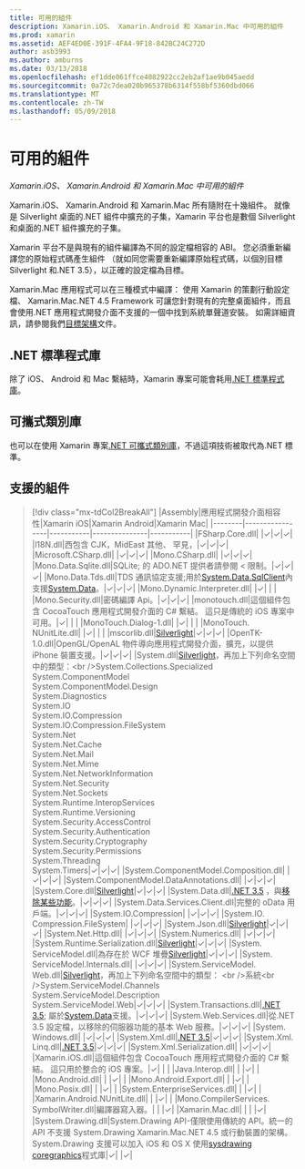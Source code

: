 ```yaml
---
title: 可用的組件
description: Xamarin.iOS、 Xamarin.Android 和 Xamarin.Mac 中可用的組件
ms.prod: xamarin
ms.assetid: AEF4ED0E-391F-4FA4-9F18-842BC24C272D
author: asb3993
ms.author: amburns
ms.date: 03/13/2018
ms.openlocfilehash: ef1dde061ffce4082922cc2eb2af1ae9b045aedd
ms.sourcegitcommit: 0a72c7dea020b965378b6314f558bf5360dbd066
ms.translationtype: MT
ms.contentlocale: zh-TW
ms.lasthandoff: 05/09/2018
---
```

# <a name="available-assemblies"></a>可用的組件

_Xamarin.iOS、 Xamarin.Android 和 Xamarin.Mac 中可用的組件_

Xamarin.iOS、 Xamarin.Android 和 Xamarin.Mac 所有隨附在十幾組件。 就像是 Silverlight 桌面的.NET 組件中擴充的子集，Xamarin 平台也是數個 Silverlight 和桌面的.NET 組件擴充的子集。

Xamarin 平台不是與現有的組件編譯為不同的設定檔相容的 ABI。 您必須重新編譯您的原始程式碼產生組件 （就如同您需要重新編譯原始程式碼，以個別目標 Silverlight 和.NET 3.5），以正確的設定檔為目標。

Xamarin.Mac 應用程式可以在三種模式中編譯： 使用 Xamarin 的策劃行動設定檔、 Xamarin.Mac.NET 4.5 Framework 可讓您針對現有的完整桌面組件，而且會使用.NET 應用程式開發介面不支援的一個中找到系統單聲道安裝。 如需詳細資訊，請參閱我們[目標架構](~/mac/platform/target-framework.md)文件。


## <a name="net-standard-libraries"></a>.NET 標準程式庫

除了 iOS、 Android 和 Mac 繫結時，Xamarin 專案可能會耗用[.NET 標準程式庫](~/cross-platform/app-fundamentals/net-standard.md)。

## <a name="portable-class-libraries"></a>可攜式類別庫
 
也可以在使用 Xamarin 專案[.NET 可攜式類別庫](~/cross-platform/app-fundamentals/pcl.md)，不過這項技術被取代為.NET 標準。

## <a name="supported-assemblies"></a>支援的組件

> [!div class="mx-tdCol2BreakAll"]
> |Assembly|應用程式開發介面相容性|Xamarin iOS|Xamarin Android|Xamarin Mac|
> |--------|-----------------|-----------|---------------|-----------|
> |FSharp.Core.dll| |✓|✓|✓|
> |l18N.dll|西包含 CJK，MidEast 其他、 罕見，|✓|✓|✓|
> |Microsoft.CSharp.dll| |✓|✓|✓|
> |Mono.CSharp.dll| |✓|✓|✓|
> |Mono.Data.Sqlite.dll|SQLite; 的 ADO.NET 提供者請參閱 < 限制。|✓|✓|✓|
> |Mono.Data.Tds.dll|TDS 通訊協定支援;用於[System.Data.SqlClient](https://developer.xamarin.com/api/namespace/System.Data.SqlClient/)內支援[System.Data](https://developer.xamarin.com/api/namespace/System.Data/)。|✓|✓|✓|
> |Mono.Dynamic.&#8203;Interpreter.dll| |✓| | |
> |Mono.Security.dll|密碼編譯 Api。|✓|✓|✓|
> |monotouch.dll|這個組件包含 CocoaTouch 應用程式開發介面的 C# 繫結。 這只是傳統的 iOS 專案中可用。|✓| | |
> |MonoTouch.&#8203;Dialog-1.dll| |✓| | |
> |MonoTouch.&#8203;NUnitLite.dll| |✓| | |
> |mscorlib.dll|[Silverlight](https://msdn.microsoft.com/library/cc838194(VS.95).aspx)|✓|✓|✓|
> |OpenTK-1.0.dll|OpenGL/OpenAL 物件導向應用程式開發介面，擴充，以提供 iPhone 裝置支援。|✓|✓|✓|
> |System.dll|[Silverlight](https://msdn.microsoft.com/library/cc838194(VS.95).aspx)，再加上下列命名空間中的類型：<br />System.Collections.Specialized<br />System.&#8203;ComponentModel<br />System.ComponentModel.Design<br />System.Diagnostics<br />System.IO<br />System.IO.Compression<br />System.IO.Compression.FileSystem<br />System.Net<br />System.Net.Cache<br />System.Net.Mail<br />System.Net.Mime<br />System.Net.&#8203;NetworkInformation<br />System.Net.Security<br />System.Net.Sockets<br />System.Runtime.&#8203;InteropServices<br />System.Runtime.Versioning<br />System.Security.&#8203;AccessControl<br />System.Security.Authentication<br />System.Security.&#8203;Cryptography<br />System.Security.Permissions<br />System.Threading<br />System.Timers|✓|✓|✓|
> |System.&#8203;ComponentModel.&#8203;Composition.dll| |✓|✓|✓|
> |System.&#8203;ComponentModel.&#8203;DataAnnotations.dll| |✓|✓|✓|
> |System.Core.dll|[Silverlight](https://msdn.microsoft.com/library/cc838194(VS.95).aspx)|✓|✓|✓|
> |System.Data.dll|[.NET 3.5](http://msdn.microsoft.com/library/ms229335.aspx) ，與[移除某些功能](~/ios/data-cloud/system.data.md)。|✓|✓|✓|
> |System.Data.&#8203;Services.&#8203;Client.dll|完整的 oData 用戶端。|✓|✓|✓|
> |System.IO.&#8203;Compression| |✓|✓|✓|
> |System.IO.&#8203;Compression.&#8203;FileSystem| |✓|✓|✓|
> |System.Json.dll|[Silverlight](http://msdn.microsoft.com/library/cc838194(VS.95).aspx)|✓|✓|✓|
> |System.Net.&#8203;Http.dll| |✓|✓|✓|
> |System.&#8203;Numerics.dll| |✓|✓|✓|
> |System.Runtime.&#8203;Serialization.dll|[Silverlight](http://msdn.microsoft.com/library/cc838194(VS.95).aspx)|✓|✓|✓|
> |System.&#8203;ServiceModel.dll|為存在於 WCF 堆疊[Silverlight](http://msdn.microsoft.com/library/cc838194(VS.95).aspx)|✓|✓|✓|
> |System.&#8203;ServiceModel.&#8203;Internals.dll| |✓|✓|✓|
> |System.&#8203;ServiceModel.&#8203;Web.dll|[Silverlight](http://msdn.microsoft.com/library/cc838194(VS.95).aspx)，再加上下列命名空間中的類型： <br />系統<br />System.ServiceModel.Channels<br />System.ServiceModel.Description<br />System.ServiceModel.Web|✓|✓|✓|
> |System.&#8203;Transactions.dll|[.NET 3.5](http://msdn.microsoft.com/library/ms229335.aspx); 屬於[System.Data](~/ios/data-cloud/system.data.md)支援。|✓|✓|✓|
> |System.Web.&#8203;Services.dll|從.NET 3.5 設定檔，以移除的伺服器功能的基本 Web 服務。|✓|✓|✓|
> |System.&#8203;Windows.dll| |✓|✓|✓|
> |System.&#8203;Xml.dll|[.NET 3.5](http://msdn.microsoft.com/library/ms229335.aspx)|✓|✓|✓|
> |System.Xml.&#8203;Linq.dll|[.NET 3.5](http://msdn.microsoft.com/library/ms229335.aspx)|✓|✓|✓|
> |System.Xml.Serialization.dll| |✓|✓|✓|
> |Xamarin.iOS.dll|這個組件包含 CocoaTouch 應用程式開發介面的 C# 繫結。 這只用於整合的 iOS 專案。|✓| | |
> |Java.Interop.dll| | |✓| |
> |Mono.Android.dll| | |✓| |
> |Mono.Android.&#8203;Export.dll| | |✓| |
> |Mono.Posix.dll| | |✓| |
> |System.&#8203;EnterpriseServices.dll| | |✓| |
> |Xamarin.Android.&#8203;NUnitLite.dll| | |✓| |
> |Mono.CompilerServices.&#8203;SymbolWriter.dll|編譯器寫入器。| | |✓|
> |Xamarin.Mac.dll| | | |✓|
> |System.&#8203;Drawing.dll|System.Drawing API-僅限使用傳統的 API。統一的 API 不支援 System.Drawing Xamarin.Mac.NET 4.5 或行動裝置的架構。System.Drawing 支援可以加入 iOS 和 OS X 使用[sysdrawing coregraphics](https://github.com/mono/sysdrawing-coregraphics)程式庫|✓| |✓|
